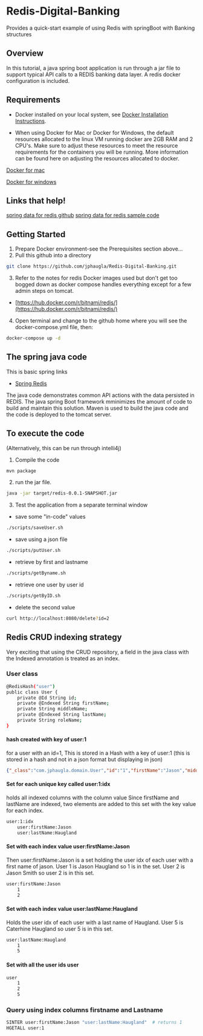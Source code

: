 # Redis-Digital-Banking
Provides a quick-start example of using Redis with springBoot with Banking structures

## Overview
In this tutorial, a java spring boot application is run through a jar file to support typical API calls to a REDIS banking data layer.  A redis docker configuration is included.

## Requirements
* Docker installed on your local system, see [Docker Installation Instructions](https://docs.docker.com/engine/installation/).

* When using Docker for Mac or Docker for Windows, the default resources allocated to the linux VM running docker are 2GB RAM and 2 CPU's. Make sure to adjust these resources to meet the resource requirements for the containers you will be running. More information can be found here on adjusting the resources allocated to docker.

[Docker for mac](https://docs.docker.com/docker-for-mac/#advanced)

[Docker for windows](https://docs.docker.com/docker-for-windows/#advanced)

## Links that help!

[spring data for redis github](https://github.com/spring-projects/spring-data-examples/tree/master/redis/repositories)
[spring data for redis sample code](https://www.oodlestechnologies.com/blogs/Using-Redis-with-CrudRepository-in-Spring-Boot/)

## Getting Started
1. Prepare Docker environment-see the Prerequisites section above...
2. Pull this github into a directory
```bash
git clone https://github.com/jphaugla/Redis-Digital-Banking.git
```
3. Refer to the notes for redis Docker images used but don't get too bogged down as docker compose handles everything except for a few admin steps on tomcat.
 * [https://hub.docker.com/r/bitnami/redis/](https://hub.docker.com/r/bitnami/redis/)  
4. Open terminal and change to the github home where you will see the docker-compose.yml file, then: 
```bash
docker-compose up -d
```


## The spring java code
This is basic spring links
 * [Spring Redis](https://docs.spring.io/spring-data/data-redis/docs/current/reference/html/#redis.repositories.indexes)

The java code demonstrates common API actions with the data persisted in REDIS.  The java spring Boot framework mminimizes the amount of code to build and maintain this solution.  Maven is used to build the java code and the code is deployed to the tomcat server.

## To execute the code
(Alternatively, this can be run through intelli4j)

1. Compile the code
```bash
mvn package
```
2.  run the jar file.   
```bash
java -jar target/redis-0.0.1-SNAPSHOT.jar
```
3.  Test the application from a separate terminal window
  * save some "in-code" values
```bash
./scripts/saveUser.sh
```
  * save using a json file
```bash
./scripts/putUser.sh
```
  * retrieve by first and lastname	
```bash
./scripts/getByname.sh
```
  * retrieve one user by user id
```bash
./scripts/getByID.sh
```
  * delete the second value
```bash
curl http://localhost:8080/delete?id=2
```
## Redis CRUD indexing strategy
Very exciting that using the CRUD repository, a field in the java class with the Indexed annotation is treated as an index.
### User class
```bash
@RedisHash("user")
public class User {
	private @Id String id;
	private @Indexed String firstName;
	private String middleName;
	private @Indexed String lastName;
	private String roleName;
}
```
#### hash created with key of user:1
for a user with an id=1, This is stored in a Hash with a key of user:1
(this is stored in a hash and not in a json format but displaying in json)
```json
{"_class":"com.jphaugla.domain.User","id":"1","firstName":"Jason","middleName":"Paul","lastName":"Haugland","roleName":"CEO"}
```
#### Set for each unique key called user:1:idx
holds all indexed columns with the column value
Since firstName and lastName are indexed, two elements are added to this set with the key value for each index.  
```bash
user:1:idx
	user:firstName:Jason
	user:lastName:Haugland
```
#### Set with each index value  user:firstName:Jason
Then user:firstName:Jason is a set holding the user idx of each user with a first name of jason.  User 1 is Jason Haugland so 1 is in the set.  User 2 is Jason Smith so user 2 is in this set.
```bash
user:firstName:Jason
	1
	2
```
#### Set with each index value user:lastName:Haugland 
Holds the user idx of each user with a last name of Haugland.  User 5 is Caterhine Haugland so user 5 is in this set.
```bash
user:lastName:Haugland
	1
	5
```
#### Set with all the user ids <b>user</b> 
```bash
user
	1
	2
	5
```
### Query using index columns firstname and Lastname 
```bash
SINTER user:firstName:Jason "user:lastName:Haugland"  # returns 1
HGETALL user:1
```
